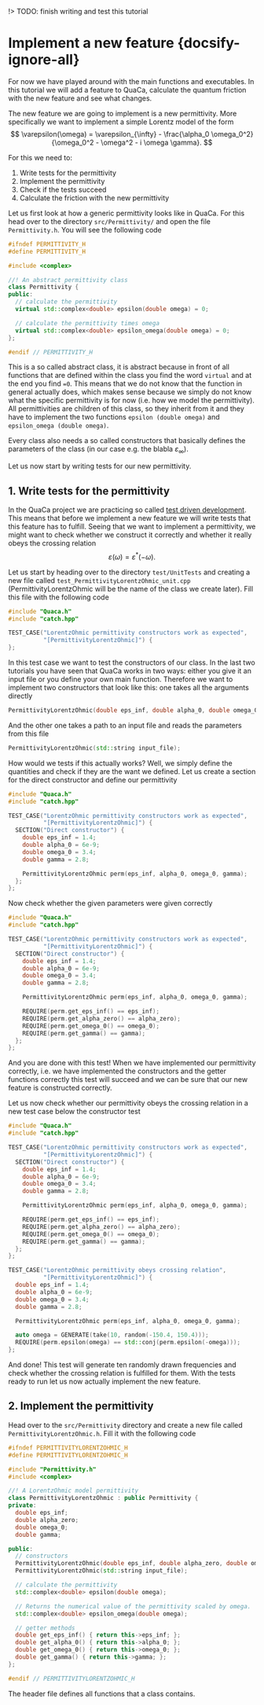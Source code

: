 !> TODO: finish writing and test this tutorial

# Implement a new feature {docsify-ignore-all}
For now we have played around with the main functions and executables.
In this tutorial we will add a feature to QuaCa, calculate the quantum friction with the new feature and see what changes.

The new feature we are going to implement is a new permittivity.
More specifically we want to implement a simple Lorentz model of the form
$$
\varepsilon(\omega) = \varepsilon_{\infty} - \frac{\alpha_0 \omega_0^2}{\omega_0^2 - \omega^2 - i \omega \gamma}.
$$

For this we need to:

1. Write tests for the permittivity
2. Implement the permittivity
3. Check if the tests succeed
4. Calculate the friction with the new permittivity


Let us first look at how a generic permittivity looks like in QuaCa.
For this head over to the directory `src/Permittivity/` and open the file `Permittivity.h`.
You will see the following code
```cpp
#ifndef PERMITTIVITY_H
#define PERMITTIVITY_H

#include <complex>

//! An abstract permittivity class
class Permittivity {
public:
  // calculate the permittivity
  virtual std::complex<double> epsilon(double omega) = 0;

  // calculate the permittivity times omega
  virtual std::complex<double> epsilon_omega(double omega) = 0;
};

#endif // PERMITTIVITY_H
```
This is a so called abstract class, it is abstract because in front of all functions that are defined within the class you find the word `virtual` and at the end you find `=0`.
This means that we do not know that the function in general actually does, which makes sense because we simply do not know what the specific permittivity is for now (i.e. how we model the permittivity).
All permittivities are children of this class, so they inherit from it and they have to implement the two functions `epsilon (double omega)` and `epsilon_omega (double omega)`.

Every class also needs a so called constructors that basically defines the parameters of the class (in our case e.g. the blabla $\varepsilon_{\infty}$).

Let us now start by writing tests for our new permittivity.

## 1. Write tests for the permittivity
In the QuaCa project we are practicing so called [test driven development](testing).
This means that before we implement a new feature we will write tests that this feature has to fulfill.
Seeing that we want to implement a permittivity, we might want to check whether we construct it correctly and whether it really obeys the crossing relation
$$
\varepsilon(\omega) = \varepsilon^{*}(-\omega).
$$

Let us start by heading over to the directory `test/UnitTests` and creating a new file called `test_PermittivityLorentzOhmic_unit.cpp` (PermittivityLorentzOhmic will be the name of the class we create later).
Fill this file with the following code
```cpp
#include "Quaca.h"
#include "catch.hpp"

TEST_CASE("LorentzOhmic permittivity constructors work as expected",
          "[PermittivityLorentzOhmic]") {
};
```
In this test case we want to test the constructors of our class.
In the last two tutorials you have seen that QuaCa works in two ways: either you give it an input file or you define your own main function.
Therefore we want to implement two constructors that look like this: one takes all the arguments directly
```cpp
PermittivityLorentzOhmic(double eps_inf, double alpha_0, double omega_0, double gamma);
```
And the other one takes a path to an input file and reads the parameters from this file
```cpp
PermittivityLorentzOhmic(std::string input_file);
```
How would we tests if this actually works?
Well, we simply define the quantities and check if they are the want we defined.
Let us create a section for the direct constructor and define our permittivity
```cpp
#include "Quaca.h"
#include "catch.hpp"

TEST_CASE("LorentzOhmic permittivity constructors work as expected",
          "[PermittivityLorentzOhmic]") {
  SECTION("Direct constructor") {
    double eps_inf = 1.4;
    double alpha_0 = 6e-9;
    double omega_0 = 3.4;
    double gamma = 2.8;

    PermittivityLorentzOhmic perm(eps_inf, alpha_0, omega_0, gamma);
  };
};
```
Now check whether the given parameters were given correctly
```cpp
#include "Quaca.h"
#include "catch.hpp"

TEST_CASE("LorentzOhmic permittivity constructors work as expected",
          "[PermittivityLorentzOhmic]") {
  SECTION("Direct constructor") {
    double eps_inf = 1.4;
    double alpha_0 = 6e-9;
    double omega_0 = 3.4;
    double gamma = 2.8;

    PermittivityLorentzOhmic perm(eps_inf, alpha_0, omega_0, gamma);

    REQUIRE(perm.get_eps_inf() == eps_inf);
    REQUIRE(perm.get_alpha_zero() == alpha_zero);
    REQUIRE(perm.get_omega_0() == omega_0);
    REQUIRE(perm.get_gamma() == gamma);
  };
};
```
And you are done with this test!
When we have implemented our permittivity correctly, i.e. we have implemented the constructors and the getter functions correctly this test will succeed and we can be sure that our new feature is constructed correctly.

Let us now check whether our permittivity obeys the crossing relation in a new test case below the constructor test
```cpp
#include "Quaca.h"
#include "catch.hpp"

TEST_CASE("LorentzOhmic permittivity constructors work as expected",
          "[PermittivityLorentzOhmic]") {
  SECTION("Direct constructor") {
    double eps_inf = 1.4;
    double alpha_0 = 6e-9;
    double omega_0 = 3.4;
    double gamma = 2.8;

    PermittivityLorentzOhmic perm(eps_inf, alpha_0, omega_0, gamma);

    REQUIRE(perm.get_eps_inf() == eps_inf);
    REQUIRE(perm.get_alpha_zero() == alpha_zero);
    REQUIRE(perm.get_omega_0() == omega_0);
    REQUIRE(perm.get_gamma() == gamma);
  };
};

TEST_CASE("LorentzOhmic permittivity obeys crossing relation",
          "[PermittivityLorentzOhmic]") {
  double eps_inf = 1.4;
  double alpha_0 = 6e-9;
  double omega_0 = 3.4;
  double gamma = 2.8;

  PermittivityLorentzOhmic perm(eps_inf, alpha_0, omega_0, gamma);

  auto omega = GENERATE(take(10, random(-150.4, 150.4)));
  REQUIRE(perm.epsilon(omega) == std::conj(perm.epsilon(-omega)));
};
```
And done!
This test will generate ten randomly drawn frequencies and check whether the crossing relation is fulfilled for them.
With the tests ready to run let us now actually implement the new feature.

## 2. Implement the permittivity
Head over to the `src/Permittivity` directory and create a new file called `PermittivityLorentzOhmic.h`.
Fill it with the following code
```cpp
#ifndef PERMITTIVITYLORENTZOHMIC_H
#define PERMITTIVITYLORENTZOHMIC_H

#include "Permittivity.h"
#include <complex>

//! A LorentzOhmic model permittivity
class PermittivityLorentzOhmic : public Permittivity {
private:
  double eps_inf;
  double alpha_zero;
  double omega_0;
  double gamma;

public:
  // constructors
  PermittivityLorentzOhmic(double eps_inf, double alpha_zero, double omega_0, double gamma);
  PermittivityLorentzOhmic(std::string input_file);

  // calculate the permittivity
  std::complex<double> epsilon(double omega);

  // Returns the numerical value of the permittivity scaled by omega.
  std::complex<double> epsilon_omega(double omega);

  // getter methods
  double get_eps_inf() { return this->eps_inf; };
  double get_alpha_0() { return this->alpha_0; };
  double get_omega_0() { return this->omega_0; };
  double get_gamma() { return this->gamma; };
};

#endif // PERMITTIVITYLORENTZOHMIC_H
```
The header file defines all functions that a class contains.
